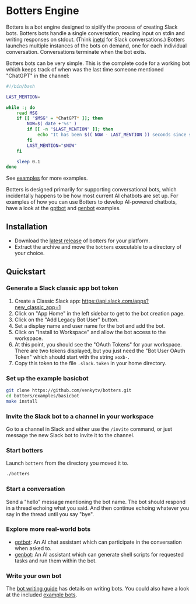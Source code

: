 # Botters Engine

Botters is a bot engine designed to siplify the process of creating Slack bots.
Botters bots handle a single conversation, reading input on stdin and writing
responses on stdout. (Think [inetd](https://en.wikipedia.org/wiki/Inetd) for
Slack conversations.) Botters launches multiple instances of the bots on demand,
one for each individual conversation.  Conversations terminate when the bot
exits.

Botters bots can be very simple. This is the complete code for a working bot
which keeps track of when was the last time someone mentioned "ChatGPT" in the
channel:

```bash
#!/bin/bash

LAST_MENTION=

while :; do
    read MSG
    if [[ "$MSG" = *ChatGPT* ]]; then
        NOW=$( date +'%s' )
        if [[ -n "$LAST_MENTION" ]]; then
            echo "It has been $(( NOW - LAST_MENTION )) seconds since someone mentioned ChatGPT last!"
        fi
        LAST_MENTION="$NOW"
    fi

    sleep 0.1
done
```

See [examples](examples) for more examples.

Botters is designed primarily for supporting conversational bots, which
incidentally happens to be how most current AI chatbots are set up. For
examples of how you can use Botters to develop AI-powered chatbots, have a look
at the [gptbot](examples/gptbot) and [genbot](examples/genbot) examples.

## Installation

* Download the [latest release](../../releases/latest) of botters for your platform.
* Extract the archive and move the `botters` executable to a directory of your choice.

## Quickstart

### Generate a Slack classic app bot token

1. Create a Classic Slack app: https://api.slack.com/apps?new_classic_app=1
2. Click on "App Home" in the left sidebar to get to the bot creation page.
3. Click on the "Add Legacy Bot User" button.
4. Set a display name and user name for the bot and add the bot.
5. Click on "Install to Workspace" and allow the bot access to the workspace.
6. At this point, you should see the "OAuth Tokens" for your workspace.
    There are two tokens displayed, but you just need the "Bot User OAuth Token" which
    should start with the string `xoxb-`.
7. Copy this token to the file `.slack.token` in your home directory.

### Set up the example basicbot

```bash
git clone https://github.com/venkytv/botters.git
cd botters/examples/basicbot
make install
```

### Invite the Slack bot to a channel in your workspace

Go to a channel in Slack and either use the `/invite` command, or just message
the new Slack bot to invite it to the channel.

### Start botters

Launch `botters` from the directory you moved it to.

```bash
./botters
```

### Start a conversation

Send a "hello" message mentioning the bot name. The bot should respond in a
thread echoing what you said. And then continue echoing whatever you say in the
thread until you say "bye".

### Explore more real-world bots

* [gptbot](examples/gptbot): An AI chat assistant which can participate in the
  conversation when asked to.
* [genbot](examples/genbot): An AI assistant which can generate shell scripts
  for requested tasks and run them within the bot.

### Write your own bot

The [bot writing guide](BOT-WRITING-GUIDE.md) has details on writing bots.  You
could also have a look at the included [example bots](examples).
